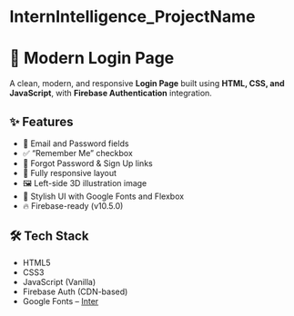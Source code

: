 # InternIntelligence_ProjectName

# 🔐 Modern Login Page 
A clean, modern, and responsive **Login Page** built using **HTML, CSS, and JavaScript**, with **Firebase Authentication** integration.
## ✨ Features
- 📧 Email and Password fields
- ✅ “Remember Me” checkbox
- 🔑 Forgot Password & Sign Up links
- 📱 Fully responsive layout
- 🖼️ Left-side 3D illustration image
- 🎨 Stylish UI with Google Fonts and Flexbox
- 🔥 Firebase-ready (v10.5.0)
  
## 🛠️ Tech Stack

- HTML5
- CSS3
- JavaScript (Vanilla)
- Firebase Auth (CDN-based)
- Google Fonts – [Inter](https://fonts.google.com/specimen/Inter)
